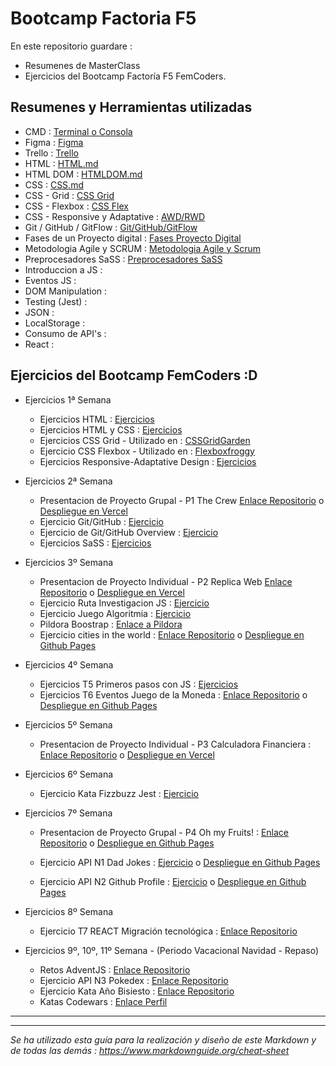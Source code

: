 # Bootcamp Factoria F5

En este repositorio guardare : 
- Resumenes de MasterClass
- Ejercicios del Bootcamp Factoría F5 FemCoders.

## Resumenes y Herramientas utilizadas

- CMD : [Terminal o Consola](./Teoria/Terminal.md)
- Figma : [Figma](./Teoria/Figma.md)
- Trello : [Trello](./Teoria/Trello.md)
- HTML : [HTML.md](./Teoria/HTML.md)
- HTML DOM : [HTMLDOM.md](./Teoria/HTMLDOM.md)
- CSS : [CSS.md](./Teoria/CSS.md)
- CSS - Grid : [CSS Grid](./Teoria/CSS-GRID.md)
- CSS - Flexbox : [CSS Flex](./Teoria/CSS-FLEX.md)
- CSS - Responsive y Adaptative : [AWD/RWD](./Teoria/AWD-RWD.MD)
- Git / GitHub / GitFlow : [Git/GitHub/GitFlow](./Teoria/Git-GitHub-Flow.md)
- Fases de un Proyecto digital : [Fases Proyecto Digital](./Teoria/Projecto-Digital.md)
- Metodologia Agile y SCRUM : [Metodologia Agile y Scrum](./Teoria/Meto-Agile-SCRUM.md) 
- Preprocesadores SaSS : [Preprocesadores SaSS](./Teoria/SASS.MD)
- Introduccion a JS : 
- Eventos JS :
- DOM Manipulation : 
- Testing (Jest) : 
- JSON : 
- LocalStorage : 
- Consumo de API's :
- React :


## Ejercicios del Bootcamp FemCoders :D

- Ejercicios 1ª Semana
    - Ejercicios HTML : [Ejercicios](./HTML%20y%20CSS/Ejercicios%20HTML-CSS/2-Ejercicio%20HTML%20babysteps/ejercicio2.md)
    - Ejercicios HTML y CSS : [Ejercicios](./HTML%20y%20CSS/Ejercicios%20HTML-CSS/3-Ejercicio%20HTML%20y%20CSS3/ejercicio3.md)
    - Ejercicios CSS Grid - Utilizado en : [CSSGridGarden](https://cssgridgarden.com/#es)
    - Ejercicio CSS Flexbox - Utilizado en : [Flexboxfroggy](https://flexboxfroggy.com/#es)
    - Ejercicios Responsive-Adaptative Design : [Ejercicios](https://github.com/DevDesiree/F5-FemCoders/blob/0ef1ab798ab67baf88774c26ae1b35bdff255796/HTML%20y%20CSS/Ejercicios%20HTML-CSS/3-Ejercicio%20HTML%20y%20CSS3/Ejercicio1/styles.css#L53)

- Ejercicios 2ª Semana

    - Presentacion de Proyecto Grupal - P1 The Crew [Enlace Repositorio](https://github.com/DevDesiree/P1-LasIdealistas) o [Despliegue en Vercel](https://p1-las-idealistas.vercel.app/)
    - Ejercicio Git/GitHub : [Ejercicio](https://github.com/DevDesiree)
    - Ejercicio de Git/GitHub Overview : [Ejercicio](https://github.com/DevDesiree/DevDesiree/blob/main/README.md)
    - Ejercicios SaSS : [Ejercicios](./EjerciciosF5/SaSS/sass-class-intro/)
    

- Ejercicios 3º Semana

    - Presentacion de Proyecto Individual - P2 Replica Web [Enlace Repositorio](https://github.com/DevDesiree/P2-ReplicaWeb) o [Despliegue en Vercel](https://p2-replica-web.vercel.app/)
    - Ejercicio Ruta Investigacion JS : [Ejercicio](./EjerciciosF5/JS(JavaScript)/Investigacion-js.md)
    - Ejercicio Juego Algoritmia : [Ejercicio](https://blockly.games/maze)
    - Pildora Boostrap : [Enlace a Pildora](./Pildora/Bootstrap/)
    - Ejercicio cities in the world : [Enlace Repositorio](./EjerciciosF5/Cities-in-the-world/) o [Despliegue en Github Pages](https://devdesiree.github.io/F5-Cities-in-the-world/)

- Ejercicios 4º Semana

    - Ejercicios T5 Primeros pasos con JS : [Ejercicios](./EjerciciosF5/JS(JavaScript)/T5-Primeros-pasos-js)
    - Ejercicios T6 Eventos Juego de la Moneda : [Enlace Repositorio](https://github.com/DevDesiree/Femcoders-T6-CoinGame) o [Despliegue en Github Pages](https://devdesiree.github.io/Femcoders-T6-CoinGame/)

- Ejercicios 5º Semana

    - Presentacion de Proyecto Individual - P3 Calculadora Financiera : [Enlace Repositorio](https://github.com/DevDesiree/P3-CalculadoraFinanciera) o [Despliegue en Vercel](https://p3-calculadora-financiera.vercel.app/)

- Ejercicios 6º Semana

    - Ejercicio Kata Fizzbuzz Jest : [Ejercicio](./EjerciciosF5/JS(JavaScript)/Testing-Jest)

- Ejercicios 7º Semana

    - Presentacion de Proyecto Grupal - P4 Oh my Fruits! : [Enlace Repositorio](https://github.com/DevDesiree/P4-OhMyFruits) o [Despliegue en Github Pages](https://devdesiree.github.io/P4-OhMyFruits/)

    - Ejercicio API N1 Dad Jokes : [Ejercicio](https://github.com/DevDesiree/F5-API_N1_Dad_Jokes) o [Despliegue en Github Pages](https://devdesiree.github.io/F5-API_N1_Dad_Jokes/)
    
    - Ejercicio API N2 Github Profile : [Ejercicio](https://github.com/DevDesiree/F5-API_N2_Github_Profile) o [Despliegue en Github Pages](https://devdesiree.github.io/F5-API_N2_Github_Profile/)

- Ejercicios 8º Semana

    - Ejercicio T7 REACT Migración tecnológica : [Enlace Repositorio](https://github.com/DevDesiree/P5-React_MigrationTech)

- Ejercicios 9º, 10º, 11º Semana - (Periodo Vacacional Navidad - Repaso)

    - Retos AdventJS : [Enlace Repositorio](https://github.com/DevDesiree/AdventJS-2023)
    - Ejercicio API N3 Pokedex : [Enlace Repositorio](https://github.com/DevDesiree/F5-API_N3_Pokedex)
    - Ejercicio Kata Año Bisiesto : [Enlace Repositorio](https://github.com/DevDesiree/F5-Kata_Anio_Bisiesto)
    - Katas Codewars : [Enlace Perfil](https://www.codewars.com/users/DevDesiree)


---
---



*Se ha utilizado esta guía para la realización y diseño de este Markdown y de todas las demás : https://www.markdownguide.org/cheat-sheet*
